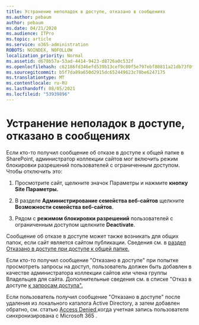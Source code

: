 ```yaml
---
title: Устранение неполадок в доступе, отказано в сообщениях
ms.author: pebaum
author: pebaum
ms.date: 04/21/2020
ms.audience: ITPro
ms.topic: article
ms.service: o365-administration
ROBOTS: NOINDEX, NOFOLLOW
localization_priority: Normal
ms.assetid: d678b57a-53ad-4414-9423-d8726a0c532f
ms.openlocfilehash: c62186fd346efd539b13cef9c80f5e797ebf80811a21db73f0f07fd86c080d55
ms.sourcegitcommit: b5f7da89a650d2915dc652449623c78be6247175
ms.translationtype: MT
ms.contentlocale: ru-RU
ms.lasthandoff: 08/05/2021
ms.locfileid: "53939896"
---
```

# <a name="troubleshoot-access-denied-messages"></a>Устранение неполадок в доступе, отказано в сообщениях

Если кто-то получил сообщение об отказе в доступе к общей папке в SharePoint, администратор коллекции сайтов мог включить режим блокировки разрешений пользователей с ограниченным доступом. Чтобы отключить это: 
  
1. Просмотрите сайт, щелкните значок Параметры и нажмите **кнопку Site Параметры.**
    
2. В разделе **Администрирование семейства веб-сайтов** щелкните **Возможности семейства веб-сайтов**.
    
3. Рядом с **режимом блокировки разрешений** пользователей с ограниченным доступом щелкните **Deactivate**.
    
Сообщение об отказе в доступе может также возникать для общих папок, если сайт является сайтом публикации. Сведения см. в [раздел Отказано в доступе при доступе к общей папке.](https://answers.microsoft.com/windows/forum/windows_7-files/access-denied-to-share-folder/79fae49d-cddf-4845-8ac8-c141884d85fb)
  
Если кто-то получил сообщение "Отказано в доступе" при попытке просмотреть запросы на доступ, пользователь должен быть добавлен в качестве администратора коллекции сайтов или члена группы Владельцев для сайта. Дополнительные сведения см. в списке "Отказ в доступе [к запросам доступа".](https://go.microsoft.com/fwlink/?linkid=2004220)
  
Если пользователь получил сообщение "Отказано в доступе" после удаления из локального каталога Active Directory, а затем добавлен обратно, см. статью [Access Denied,](https://go.microsoft.com/fwlink/?linkid=2004318)когда учетная запись пользователя синхронизирована с Microsoft 365 .
  

